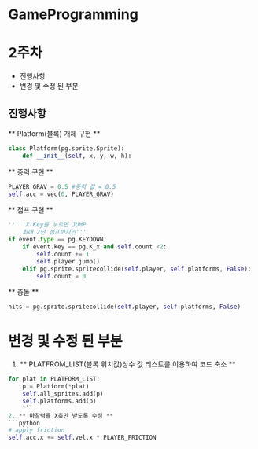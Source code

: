 <h1> GameProgramming

# 2주차 #
- 진행사항
- 변경 및 수정 된 부분

## 진행사항 ##

** Platform(블록) 개체 구현 **
```python
class Platform(pg.sprite.Sprite):
    def __init__(self, x, y, w, h):
```

** 중력 구현 **
```python
PLAYER_GRAV = 0.5 #중력 값 = 0.5
self.acc = vec(0, PLAYER_GRAV)
```

** 점프 구현 **
```python
''' 'X'Key를 누르면 JUMP
    최대 2단 점프까지만'''
if event.type == pg.KEYDOWN:
    if event.key == pg.K_x and self.count <2:
        self.count += 1
        self.player.jump()
    elif pg.sprite.spritecollide(self.player, self.platforms, False):
        self.count = 0
  ```
** 충돌 **
```python
hits = pg.sprite.spritecollide(self.player, self.platforms, False)
```

# 변경 및 수정 된 부분

1.  ** PLATFROM_LIST(블록 위치값)상수 값 리스트를 이용하여 코드 축소 **
  ```python
  for plat in PLATFORM_LIST:
      p = Platform(*plat)
      self.all_sprites.add(p)
      self.platforms.add(p)
      ```
2. ** 마찰력을 X축만 받도록 수정 **
  ```python
  # apply friction
  self.acc.x += self.vel.x * PLAYER_FRICTION
  ```
